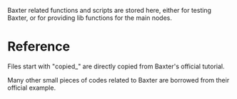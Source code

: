 
Baxter related functions and scripts are stored here, either for testing Baxter, or for providing lib functions for the main nodes.

# Reference

Files start with "copied_" are directly copied from Baxter's official tutorial.

Many other small pieces of codes related to Baxter are borrowed from their official example.
